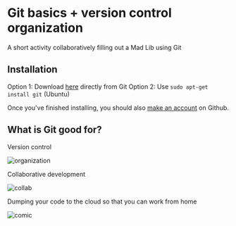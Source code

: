 Git basics + version control organization
=========================================
A short activity collaboratively filling out a Mad Lib using Git

## Installation
Option 1: Download [here](https://git-scm.com/downloads) directly from Git 
Option 2: Use ```sudo apt-get install git``` (Ubuntu)

Once you've finished installing, you should also [make an account](https://github.com) on Github.

## What is Git good for?

Version control

![organization](https://user-images.githubusercontent.com/15058514/45724076-15be5700-bb7a-11e8-958b-7b6f87aebcdf.png)

Collaborative development

![collab](https://user-images.githubusercontent.com/15058514/45724078-17881a80-bb7a-11e8-8d17-586ce919980d.png)

Dumping your code to the cloud so that you can work from home

![comic](https://user-images.githubusercontent.com/15058514/45724005-d0018e80-bb79-11e8-902d-9ab3d8dcc8ec.png)
